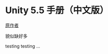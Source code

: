 # Unity 5.5 手册（中文版）

[原作者](https://github.com/nuysoft/Unity-Manual)

貌似缺好多



testing testing ...



